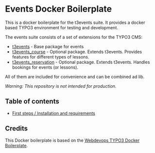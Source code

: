 Events Docker Boilerplate
=========================

This is a docker boilerplate for the t3events suite. It provides a docker based TYPO3 environment for testing and development.

The events suite consists of a set of extensions for the TYPO3 CMS:

- [t3events](https://github.com/dwenzel/t3events.git) - Base package for events
- [t3events_course](https://github.com/dwenzel/t3events_course.git) - Optional package. Extends t3events. Provides features for different types of lessons.
- [t3events_reservation](https://github.com/dwenzel/t3events_reservation.git) - Optional package. Extends t3events. Handles bookings for events (or lessons). 

All of them are included for convenience and can be combined ad lib.

*Warning: This repository is not intended for production.*

## Table of contents

- [First steps / Installation and requirements](/documentation/INSTALL.md)

## Credits
This Docker boilerplate is based on the [Webdevops TYPO3 Docker Boilerplate](https://github.com/webdevops/TYPO3-docker-boilerplate).
